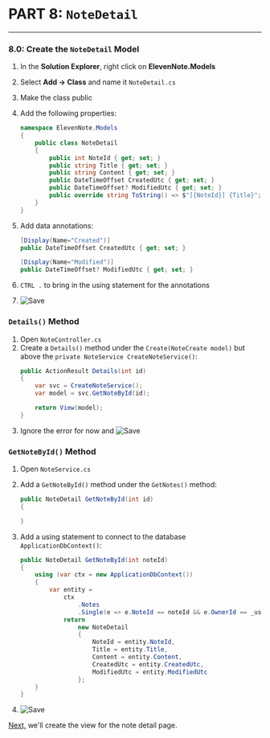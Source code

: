 # PART 8: `NoteDetail`
---
### 8.0: Create the `NoteDetail` Model
1. In the **Solution Explorer**, right click on **ElevenNote.Models**
2. Select **Add -> Class** and name it `NoteDetail.cs`
3. Make the class public
4. Add the following properties:

    ```cs
    namespace ElevenNote.Models
    {
        public class NoteDetail
        {
            public int NoteId { get; set; }
            public string Title { get; set; }
            public string Content { get; set; }
            public DateTimeOffset CreatedUtc { get; set; }
            public DateTimeOffset? ModifiedUtc { get; set; }
            public override string ToString() => $"[{NoteId}] {Title}";
        }
    }
    ```
5. Add data annotations:
    ```cs
    [Display(Name="Created")]
    public DateTimeOffset CreatedUtc { get; set; }

    [Display(Name="Modified")]
    public DateTimeOffset? ModifiedUtc { get; set; }    
    ```
6. `CTRL .` to bring in the using statement for the annotations
7. ![Save](/assets/font-awesome-save.png)

### `Details()` Method
1. Open `NoteController.cs`
2. Create a `Details()` method under the `Create(NoteCreate model)` but above the `private NoteService CreateNoteService()`:
    ```cs
    public ActionResult Details(int id)
    {
        var svc = CreateNoteService();
        var model = svc.GetNoteById(id);

        return View(model);
    }
    ```
3. Ignore the error for now and ![Save](/assets/font-awesome-save.png)

### `GetNoteById()` Method
1. Open `NoteService.cs`
2. Add a `GetNoteById()` method under the `GetNotes()` method:

    ```cs
    public NoteDetail GetNoteById(int id)
    {

    }
    ```
3. Add a using statement to connect to the database `ApplicationDbContext()`:

    ```cs
    public NoteDetail GetNoteById(int noteId)
    {
        using (var ctx = new ApplicationDbContext())
        {
            var entity = 
                ctx
                    .Notes
                    .Single(e => e.NoteId == noteId && e.OwnerId == _userId);
                return
                    new NoteDetail
                    {
                        NoteId = entity.NoteId,
                        Title = entity.Title,
                        Content = entity.Content,
                        CreatedUtc = entity.CreatedUtc,
                        ModifiedUtc = entity.ModifiedUtc
                    };
        }
    }
    ```
4. ![Save](/assets/font-awesome-save.png)

[Next,](8.1-DetailView.md) we'll create the view for the note detail page.

